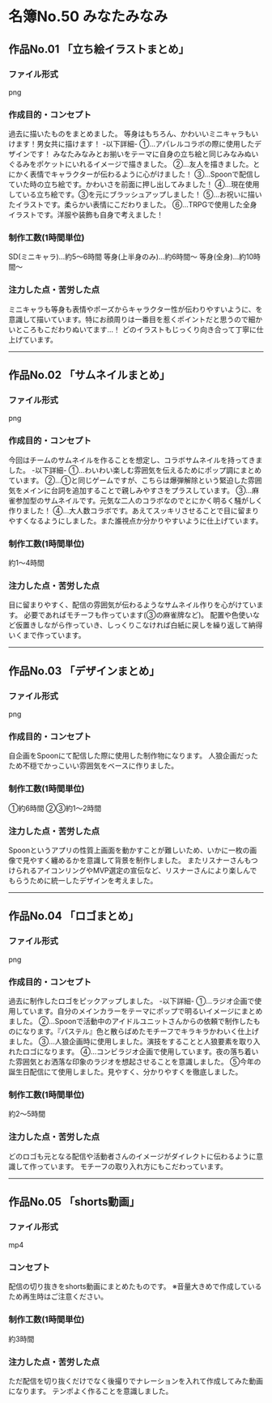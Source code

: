 # 名簿No.50 みなたみなみ
## 作品No.01 「立ち絵イラストまとめ」

### ファイル形式

png

### 作成目的・コンセプト

過去に描いたものをまとめました。
等身はもちろん、かわいいミニキャラもいけます！男女共に描けます！
-以下詳細-
①…アパレルコラボの際に使用したデザインです！
みなたみなみとお揃いをテーマに自身の立ち絵と同じみなみぬいぐるみをポケットにいれるイメージで描きました。
②…友人を描きました。とにかく表情でキャラクターが伝わるように心がけました！
③…Spoonで配信していた時の立ち絵です。かわいさを前面に押し出してみました！
④…現在使用している立ち絵です。③を元にブラッシュアップしました！
⑤…お祝いに描いたイラストです。柔らかい表情にこだわりました。
⑥…TRPGで使用した全身イラストです。洋服や装飾も自身で考えました！

### 制作工数(1時間単位)

SD(ミニキャラ)…約5～6時間
等身(上半身のみ)…約6時間～
等身(全身)…約10時間～

### 注力した点・苦労した点

ミニキャラも等身も表情やポーズからキャラクター性が伝わりやすいように、を意識して描いています。特にお顔周りは一番目を惹くポイントだと思うので細かいところもこだわりぬいてます…！
どのイラストもじっくり向き合って丁寧に仕上げています。

---

## 作品No.02 「サムネイルまとめ」

### ファイル形式

png

### 作成目的・コンセプト

今回はチームのサムネイルを作ることを想定し、コラボサムネイルを持ってきました。
-以下詳細-
①…わいわい楽しむ雰囲気を伝えるためにポップ調にまとめています。
②…①と同じゲームですが、こちらは爆弾解除という緊迫した雰囲気をメインに台詞を追加することで親しみやすさをプラスしています。
③…麻雀参加型のサムネイルです。元気な二人のコラボなのでとにかく明るく騒がしく作りました！
④…大人数コラボです。あえてスッキリさせることで目に留まりやすくなるようにしました。また誰視点か分かりやすいように仕上げています。


### 制作工数(1時間単位)

約1～4時間

### 注力した点・苦労した点

目に留まりやすく、配信の雰囲気が伝わるようなサムネイル作りを心がけています。
必要であればモチーフも作っています(③の麻雀牌など)。
配置や色使いなど仮置きしながら作っていき、しっくりこなければ白紙に戻しを繰り返して納得いくまで作っています。

---

## 作品No.03 「デザインまとめ」

### ファイル形式

png

### 作成目的・コンセプト

自企画をSpoonにて配信した際に使用した制作物になります。
人狼企画だったため不穏でかっこいい雰囲気をベースに作りました。

### 制作工数(1時間単位)

①約6時間
②③約1～2時間

### 注力した点・苦労した点

Spoonというアプリの性質上画面を動かすことが難しいため、いかに一枚の画像で見やすく纏めるかを意識して背景を制作しました。
またリスナーさんもつけられるアイコンリングやMVP選定の宣伝など、リスナーさんにより楽しんでもらうために統一したデザインを考えました。

---

## 作品No.04 「ロゴまとめ」

### ファイル形式

png

### 作成目的・コンセプト

過去に制作したロゴをピックアップしました。
-以下詳細-
①…ラジオ企画で使用しています。自分のメインカラーをテーマにポップで明るいイメージにまとめました。
②…Spoonで活動中のアイドルユニットさんからの依頼で制作したものになります。『パステル』色と散らばめたモチーフでキラキラかわいく仕上げました。
③…人狼企画時に使用しました。演技をすることと人狼要素を取り入れたロゴになります。
④…コンビラジオ企画で使用しています。夜の落ち着いた雰囲気とお洒落な印象のラジオを想起させることを意識しました。
⑤今年の誕生日配信にて使用しました。見やすく、分かりやすくを徹底しました。

### 制作工数(1時間単位)

約2～5時間

### 注力した点・苦労した点

どのロゴも元となる配信や活動者さんのイメージがダイレクトに伝わるように意識して作っています。
モチーフの取り入れ方にもこだわっています。

---

## 作品No.05 「shorts動画」

### ファイル形式

mp4

### コンセプト

配信の切り抜きをshorts動画にまとめたものです。
※音量大きめで作成しているため再生時はご注意ください。

### 制作工数(1時間単位)

約3時間

### 注力した点・苦労した点

ただ配信を切り抜くだけでなく後撮りでナレーションを入れて作成してみた動画になります。
テンポよく作ることを意識しました。
